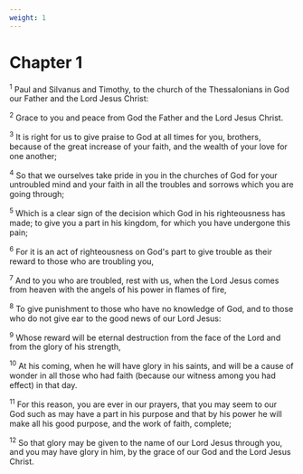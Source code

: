 ```yaml
---
weight: 1
---
```


# Chapter 1

<sup>1</sup> Paul and Silvanus and Timothy, to the church of the Thessalonians in God our Father and the Lord Jesus Christ: 

<sup>2</sup> Grace to you and peace from God the Father and the Lord Jesus Christ. 

<sup>3</sup> It is right for us to give praise to God at all times for you, brothers, because of the great increase of your faith, and the wealth of your love for one another; 

<sup>4</sup> So that we ourselves take pride in you in the churches of God for your untroubled mind and your faith in all the troubles and sorrows which you are going through; 

<sup>5</sup> Which is a clear sign of the decision which God in his righteousness has made; to give you a part in his kingdom, for which you have undergone this pain; 

<sup>6</sup> For it is an act of righteousness on God's part to give trouble as their reward to those who are troubling you, 

<sup>7</sup> And to you who are troubled, rest with us, when the Lord Jesus comes from heaven with the angels of his power in flames of fire, 

<sup>8</sup> To give punishment to those who have no knowledge of God, and to those who do not give ear to the good news of our Lord Jesus: 

<sup>9</sup> Whose reward will be eternal destruction from the face of the Lord and from the glory of his strength, 

<sup>10</sup> At his coming, when he will have glory in his saints, and will be a cause of wonder in all those who had faith (because our witness among you had effect) in that day. 

<sup>11</sup> For this reason, you are ever in our prayers, that you may seem to our God such as may have a part in his purpose and that by his power he will make all his good purpose, and the work of faith, complete; 

<sup>12</sup> So that glory may be given to the name of our Lord Jesus through you, and you may have glory in him, by the grace of our God and the Lord Jesus Christ. 



